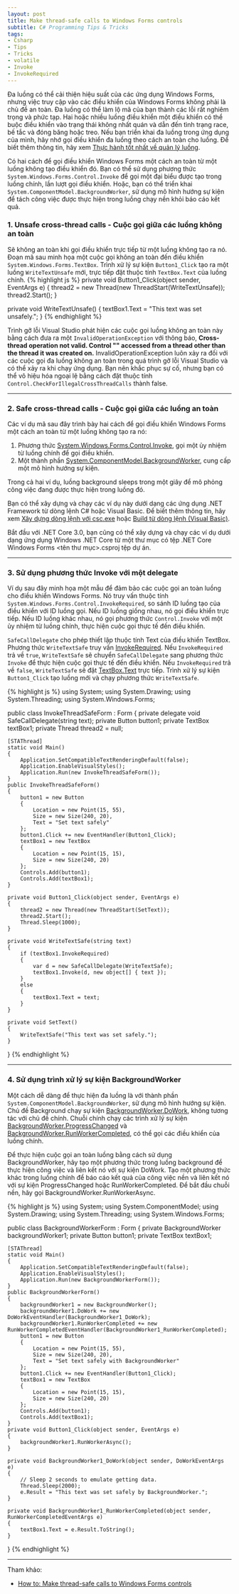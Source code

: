 ```yaml
---
layout: post
title: Make thread-safe calls to Windows Forms controls
subtitle: C# Programming Tips & Tricks
tags:
- Csharp
- Tips
- Tricks
- volatile
- Invoke
- InvokeRequired
---
```


Đa luồng có thể cải thiện hiệu suất của các ứng dụng Windows Forms, nhưng việc truy cập vào các điều khiển của Windows Forms không phải là chủ đề an toàn. Đa luồng có thể làm lộ mã của bạn thành các lỗi rất nghiêm trọng và phức tạp. Hai hoặc nhiều luồng điều khiển một điều khiển có thể buộc điều khiển vào trạng thái không nhất quán và dẫn đến tình trạng race, bế tắc và đóng băng hoặc treo. Nếu bạn triển khai đa luồng trong ứng dụng của mình, hãy nhớ gọi điều khiển đa luồng theo cách an toàn cho luồng. Để biết thêm thông tin, hãy xem [Thực hành tốt nhất về quản lý luồng](https://docs.microsoft.com/en-us/dotnet/standard/threading/managed-threading-best-practices).

Có hai cách để gọi điều khiển Windows Forms một cách an toàn từ một luồng không tạo điều khiển đó. Bạn có thể sử dụng phương thức `System.Windows.Forms.Control.Invoke` để gọi một đại biểu được tạo trong luồng chính, lần lượt gọi điều khiển. Hoặc, bạn có thể triển khai `System.ComponentModel.BackgroundWorker`, sử dụng mô hình hướng sự kiện để tách công việc được thực hiện trong luồng chạy nền khỏi báo cáo kết quả.


### 1. Unsafe cross-thread calls - Cuộc gọi giữa các luồng không an toàn
Sẽ không an toàn khi gọi điều khiển trực tiếp từ một luồng không tạo ra nó. Đoạn mã sau minh họa một cuộc gọi không an toàn đến điều khiển `System.Windows.Forms.TextBox`. Trình xử lý sự kiện `Button1_Click` tạo ra một luồng `WriteTextUnsafe` mới, trực tiếp đặt thuộc tính `TextBox.Text` của luồng chính.
{% highlight js %}
private void Button1_Click(object sender, EventArgs e)
{
    thread2 = new Thread(new ThreadStart(WriteTextUnsafe));
    thread2.Start();
}

private void WriteTextUnsafe()
{
    textBox1.Text = "This text was set unsafely.";
}
{% endhighlight %}

Trình gỡ lỗi Visual Studio phát hiện các cuộc gọi luồng không an toàn này bằng cách đưa ra một `InvalidOperationException` với thông báo, **Cross-thread operation not valid. Control "" accessed from a thread other than the thread it was created on.** InvalidOperationException luôn xảy ra đối với các cuộc gọi đa luồng không an toàn trong quá trình gỡ lỗi Visual Studio và có thể xảy ra khi chạy ứng dụng. Bạn nên khắc phục sự cố, nhưng bạn có thể vô hiệu hóa ngoại lệ bằng cách đặt thuộc tính `Control.CheckForIllegalCrossThreadCalls` thành false.


-----
### 2. Safe cross-thread calls - Cuộc gọi giữa các luồng an toàn

Các ví dụ mã sau đây trình bày hai cách để gọi điều khiển Windows Forms một cách an toàn từ một luồng không tạo ra nó:
1. Phương thức [System.Windows.Forms.Control.Invoke](https://docs.microsoft.com/en-us/dotnet/api/system.windows.forms.control.invoke), gọi một ủy nhiệm từ luồng chính để gọi điều khiển.
2. Một thành phần [System.ComponentModel.BackgroundWorker](https://docs.microsoft.com/en-us/dotnet/api/system.componentmodel.backgroundworker?view=netframework-4.8), cung cấp một mô hình hướng sự kiện.

Trong cả hai ví dụ, luồng background sleeps trong một giây để mô phỏng công việc đang được thực hiện trong luồng đó.

Bạn có thể xây dựng và chạy các ví dụ này dưới dạng các ứng dụng .NET Framework từ dòng lệnh C# hoặc Visual Basic. Để biết thêm thông tin, hãy xem [Xây dựng dòng lệnh với csc.exe](https://docs.microsoft.com/en-us/dotnet/csharp/language-reference/compiler-options/command-line-building-with-csc-exe) hoặc [Build từ dòng lệnh (Visual Basic)](https://docs.microsoft.com/en-us/dotnet/visual-basic/reference/command-line-compiler/building-from-the-command-line).

Bắt đầu với .NET Core 3.0, bạn cũng có thể xây dựng và chạy các ví dụ dưới dạng ứng dụng Windows .NET Core từ một thư mục có tệp .NET Core Windows Forms <tên thư mục>.csproj tệp dự án.

-----
### 3. Sử dụng phương thức Invoke với một delegate

Ví dụ sau đây minh họa một mẫu để đảm bảo các cuộc gọi an toàn luồng cho điều khiển Windows Forms. Nó truy vấn thuộc tính `System.Windows.Forms.Control.InvokeRequired`, so sánh ID luồng tạo của điều khiển với ID luồng gọi. Nếu ID luồng giống nhau, nó gọi điều khiển trực tiếp. Nếu ID luồng khác nhau, nó gọi phương thức `Control.Invoke` với một ủy nhiệm từ luồng chính, thực hiện cuộc gọi thực tế đến điều khiển.

`SafeCallDelegate` cho phép thiết lập thuộc tính Text của điều khiển TextBox. Phương thức `WriteTextSafe` truy vấn [InvokeRequired](https://docs.microsoft.com/en-us/dotnet/api/system.windows.forms.control.invokerequired?view=netframework-4.8). Nếu `InvokeRequired` trả về `true`, `WriteTextSafe` sẽ chuyển `SafeCallDelegate` sang phương thức `Invoke` để thực hiện cuộc gọi thực tế đến điều khiển. Nếu `InvokeRequired` trả về `false`, `WriteTextSafe` sẽ đặt [TextBox.Text](https://docs.microsoft.com/en-us/dotnet/api/system.windows.forms.textbox.text?view=netframework-4.8) trực tiếp. Trình xử lý sự kiện `Button1_Click` tạo luồng mới và chạy phương thức `WriteTextSafe`.

{% highlight js %}
using System;
using System.Drawing;
using System.Threading;
using System.Windows.Forms;

public class InvokeThreadSafeForm : Form
{
    private delegate void SafeCallDelegate(string text);
    private Button button1;
    private TextBox textBox1;
    private Thread thread2 = null;

    [STAThread]
    static void Main()
    {
        Application.SetCompatibleTextRenderingDefault(false);
        Application.EnableVisualStyles();
        Application.Run(new InvokeThreadSafeForm());
    }
    public InvokeThreadSafeForm()
    {
        button1 = new Button
        {
            Location = new Point(15, 55),
            Size = new Size(240, 20),
            Text = "Set text safely"
        };
        button1.Click += new EventHandler(Button1_Click);
        textBox1 = new TextBox
        {
            Location = new Point(15, 15),
            Size = new Size(240, 20)
        };
        Controls.Add(button1);
        Controls.Add(textBox1);
    }

    private void Button1_Click(object sender, EventArgs e)
    {
        thread2 = new Thread(new ThreadStart(SetText));
        thread2.Start();
        Thread.Sleep(1000);
    }

    private void WriteTextSafe(string text)
    {
        if (textBox1.InvokeRequired)
        {
            var d = new SafeCallDelegate(WriteTextSafe);
            textBox1.Invoke(d, new object[] { text });
        }
        else
        {
            textBox1.Text = text;
        }
    }

    private void SetText()
    {
        WriteTextSafe("This text was set safely.");
    }
}
{% endhighlight %}

-----
### 4. Sử dụng trình xử lý sự kiện BackgroundWorker

Một cách dễ dàng để thực hiện đa luồng là với thành phần `System.ComponentModel.BackgroundWorker`, sử dụng mô hình hướng sự kiện. Chủ đề Background chạy sự kiện [BackgroundWorker.DoWork](https://docs.microsoft.com/en-us/dotnet/api/system.componentmodel.backgroundworker.dowork?view=netframework-4.8), không tương tác với chủ đề chính. Chuỗi chính chạy các trình xử lý sự kiện [BackgroundWorker.ProgressChanged](https://docs.microsoft.com/en-us/dotnet/api/system.componentmodel.backgroundworker.progresschanged?view=netframework-4.8) và [BackgroundWorker.RunWorkerCompleted](https://docs.microsoft.com/en-us/dotnet/api/system.componentmodel.backgroundworker.runworkercompleted?view=netframework-4.8), có thể gọi các điều khiển của luồng chính.

Để thực hiện cuộc gọi an toàn luồng bằng cách sử dụng BackgroundWorker, hãy tạo một phương thức trong luồng background để thực hiện công việc và liên kết nó với sự kiện DoWork. Tạo một phương thức khác trong luồng chính để báo cáo kết quả của công việc nền và liên kết nó với sự kiện ProgressChanged hoặc RunWorkerCompleted. Để bắt đầu chuỗi nền, hãy gọi BackgroundWorker.RunWorkerAsync.


{% highlight js %}
using System;
using System.ComponentModel;
using System.Drawing;
using System.Threading;
using System.Windows.Forms;

public class BackgroundWorkerForm : Form
{
    private BackgroundWorker backgroundWorker1;
    private Button button1;
    private TextBox textBox1;

    [STAThread]
    static void Main()
    {
        Application.SetCompatibleTextRenderingDefault(false);
        Application.EnableVisualStyles();
        Application.Run(new BackgroundWorkerForm());
    }
    public BackgroundWorkerForm()
    {
        backgroundWorker1 = new BackgroundWorker();
        backgroundWorker1.DoWork += new DoWorkEventHandler(BackgroundWorker1_DoWork);
        backgroundWorker1.RunWorkerCompleted += new RunWorkerCompletedEventHandler(BackgroundWorker1_RunWorkerCompleted);
        button1 = new Button
        {
            Location = new Point(15, 55),
            Size = new Size(240, 20),
            Text = "Set text safely with BackgroundWorker"
        };
        button1.Click += new EventHandler(Button1_Click);
        textBox1 = new TextBox
        {
            Location = new Point(15, 15),
            Size = new Size(240, 20)
        };
        Controls.Add(button1);
        Controls.Add(textBox1);
    }
    private void Button1_Click(object sender, EventArgs e)
    {
        backgroundWorker1.RunWorkerAsync();
    }

    private void BackgroundWorker1_DoWork(object sender, DoWorkEventArgs e)
    {
        // Sleep 2 seconds to emulate getting data.
        Thread.Sleep(2000);
        e.Result = "This text was set safely by BackgroundWorker.";
    }

    private void BackgroundWorker1_RunWorkerCompleted(object sender, RunWorkerCompletedEventArgs e)
    {
        textBox1.Text = e.Result.ToString();
    }
}
{% endhighlight %}


-----
Tham khảo:
- [How to: Make thread-safe calls to Windows Forms controls](https://docs.microsoft.com/en-us/dotnet/framework/winforms/controls/how-to-make-thread-safe-calls-to-windows-forms-controls)
